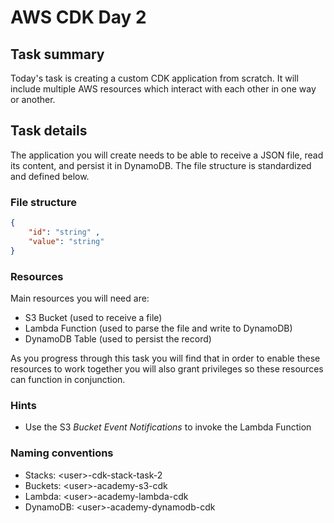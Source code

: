 # AWS CDK Day 2

## Task summary

Today's task is creating a custom CDK application from scratch. It will include multiple AWS resources which interact with each other in one way or another.

## Task details

The application you will create needs to be able to receive a JSON file, read its content, and persist it in DynamoDB. The file structure is standardized and defined below.

### File structure

```json
{
    "id": "string" ,
    "value": "string"
}
```

### Resources

Main resources you will need are:

- S3 Bucket (used to receive a file)
- Lambda Function (used to parse the file and write to DynamoDB)
- DynamoDB Table (used to persist the record)

As you progress through this task you will find that in order to enable these resources to work together you will also grant privileges so these resources can function in conjunction.

### Hints

- Use the S3 _Bucket Event Notifications_ to invoke the Lambda Function

### Naming conventions

- Stacks: &lt;user>-cdk-stack-task-2
- Buckets: &lt;user>-academy-s3-cdk
- Lambda: &lt;user>-academy-lambda-cdk
- DynamoDB: &lt;user>-academy-dynamodb-cdk
